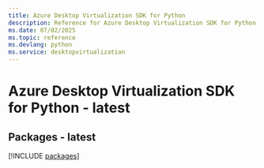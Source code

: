 ```yaml
---
title: Azure Desktop Virtualization SDK for Python
description: Reference for Azure Desktop Virtualization SDK for Python
ms.date: 07/02/2025
ms.topic: reference
ms.devlang: python
ms.service: desktopvirtualization
---
```

# Azure Desktop Virtualization SDK for Python - latest
## Packages - latest
[!INCLUDE [packages](desktop-virtualization-index.md)]